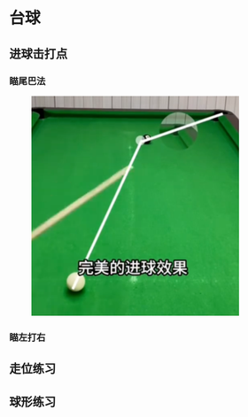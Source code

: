# 台球

## 进球击打点

### 瞄尾巴法

<figure><img src="../.gitbook/assets/image (3).png" alt="" width="375"><figcaption></figcaption></figure>

### 瞄左打右

## 走位练习

## 球形练习
